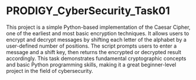 # PRODIGY_CyberSecurity_Task01
This project is a simple Python-based implementation of the Caesar Cipher, one of the earliest and most basic encryption techniques. It allows users to encrypt and decrypt messages by shifting each letter of the alphabet by a user-defined number of positions. The script prompts users to enter a message and a shift key, then returns the encrypted or decrypted result accordingly. This task demonstrates fundamental cryptographic concepts and basic Python programming skills, making it a great beginner-level project in the field of cybersecurity.
